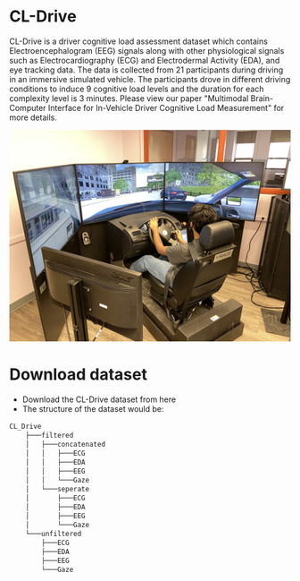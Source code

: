 # CL-Drive
CL-Drive is a driver cognitive load assessment dataset which contains Electroencephalogram (EEG) signals along with other physiological signals such as Electrocardiography (ECG) and Electrodermal Activity (EDA), and eye tracking data. The data is collected from 21 participants during driving in an immersive simulated vehicle. The participants drove in different driving conditions to induce 9 cognitive load levels and the duration for each complexity level is 3 minutes. Please view our paper "Multimodal Brain-Computer Interface for In-Vehicle Driver Cognitive Load Measurement" for more details.

![Alt text](/Figures/driving_simulator.jpg?raw=true "Optional Title")

# Download dataset

* Download the CL-Drive dataset from here
* The structure of the dataset would be:
```
CL_Drive
    ├───filtered
    │   ├───concatenated
    │   │   ├───ECG
    │   │   ├───EDA
    │   │   ├───EEG
    │   │   └───Gaze
    │   └───seperate
    │       ├───ECG
    │       ├───EDA
    │       ├───EEG
    │       └───Gaze
    └───unfiltered
        ├───ECG
        ├───EDA
        ├───EEG
        └───Gaze
```
